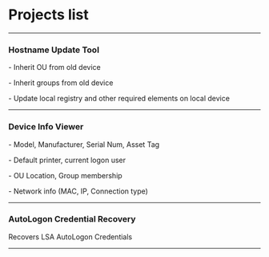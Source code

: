 <h1> Projects list </h1>
<hr>
<h3> Hostname Update Tool </h3>
<p> - Inherit OU from old device </p>
<p> - Inherit groups from old device </p>
<p> - Update local registry and other required elements on local device</p>
<hr>
<h3> Device Info Viewer </h3>
<p> - Model, Manufacturer, Serial Num, Asset Tag </p>
<p> - Default printer, current logon user </p>
<p> - OU Location, Group membership </p>
<p> - Network info (MAC, IP, Connection type) </p>
<hr>
<h3> AutoLogon Credential Recovery </h3>
<p> Recovers LSA AutoLogon Credentials </p>
<hr>
